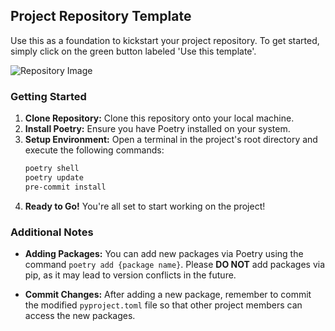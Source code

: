 ## Project Repository Template

Use this as a foundation to kickstart your project repository. To get started, simply click on the green button labeled 'Use this template'.

![Repository Image](https://github.com/giva-lab/template/assets/30710465/67e8f0af-25b6-4c26-8bbd-2a601a53f001)

### Getting Started


1. **Clone Repository:** Clone this repository onto your local machine.
2. **Install Poetry:** Ensure you have Poetry installed on your system.
3. **Setup Environment:** Open a terminal in the project's root directory and execute the following commands:
    ```bash
    poetry shell
    poetry update
    pre-commit install
    ```
4. **Ready to Go!** You're all set to start working on the project!

### Additional Notes

- **Adding Packages:** You can add new packages via Poetry using the command `poetry add {package name}`. Please **DO NOT** add packages via pip, as it may lead to version conflicts in the future.

- **Commit Changes:** After adding a new package, remember to commit the modified `pyproject.toml` file so that other project members can access the new packages.
